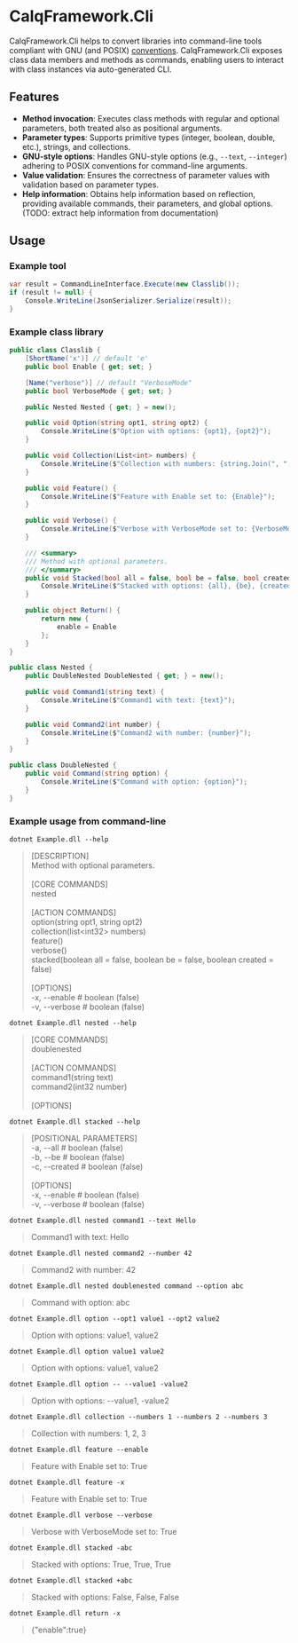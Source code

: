 # CalqFramework.Cli
CalqFramework.Cli helps to convert libraries into command-line tools compliant with GNU (and POSIX) [conventions](https://www.gnu.org/software/libc/manual/html_node/Argument-Syntax.html). CalqFramework.Cli exposes class data members and methods as commands, enabling users to interact with class instances via auto-generated CLI.

## Features
- **Method invocation**: Executes class methods with regular and optional parameters, both treated also as positional arguments.
- **Parameter types**: Supports primitive types (integer, boolean, double, etc.), strings, and collections.
- **GNU-style options**: Handles GNU-style options (e.g., ```--text```, ```--integer```) adhering to POSIX conventions for command-line arguments.
- **Value validation**: Ensures the correctness of parameter values with validation based on parameter types.
- **Help information**: Obtains help information based on reflection, providing available commands, their parameters, and global options. (TODO: extract help information from documentation)

## Usage

### Example tool
```csharp
var result = CommandLineInterface.Execute(new Classlib());
if (result != null) {
    Console.WriteLine(JsonSerializer.Serialize(result));
}
```

### Example class library
```csharp
public class Classlib {
    [ShortName('x')] // default 'e'
    public bool Enable { get; set; }

    [Name("verbose")] // default "VerboseMode"
    public bool VerboseMode { get; set; }

    public Nested Nested { get; } = new();

    public void Option(string opt1, string opt2) {
        Console.WriteLine($"Option with options: {opt1}, {opt2}");
    }

    public void Collection(List<int> numbers) {
        Console.WriteLine($"Collection with numbers: {string.Join(", ", numbers)}");
    }

    public void Feature() {
        Console.WriteLine($"Feature with Enable set to: {Enable}");
    }

    public void Verbose() {
        Console.WriteLine($"Verbose with VerboseMode set to: {VerboseMode}");
    }

    /// <summary>
    /// Method with optional parameters.
    /// </summary>
    public void Stacked(bool all = false, bool be = false, bool created = false) {
        Console.WriteLine($"Stacked with options: {all}, {be}, {created}");
    }

    public object Return() {
        return new {
            enable = Enable
        };
    }
}

public class Nested {
    public DoubleNested DoubleNested { get; } = new();

    public void Command1(string text) {
        Console.WriteLine($"Command1 with text: {text}");
    }

    public void Command2(int number) {
        Console.WriteLine($"Command2 with number: {number}");
    }
}

public class DoubleNested {
    public void Command(string option) {
        Console.WriteLine($"Command with option: {option}");
    }
}

```

### Example usage from command-line

```
dotnet Example.dll --help
```
>[DESCRIPTION]<br/>
>Method with optional parameters.<br/>
><br/>
>[CORE COMMANDS]<br/>
>nested<br/>
><br/>
>[ACTION COMMANDS]<br/>
>option(string opt1, string opt2)<br/>
>collection(list\<int32\> numbers)<br/>
>feature()<br/>
>verbose()<br/>
>stacked(boolean all = false, boolean be = false, boolean created = false)<br/>
><br/>
>[OPTIONS]<br/>
>-x, --enable # boolean (false)<br/>
>-v, --verbose # boolean (false)<br/>
```
dotnet Example.dll nested --help
```
>[CORE COMMANDS]<br/>
>doublenested<br/>
><br/>
>[ACTION COMMANDS]<br/>
>command1(string text)<br/>
>command2(int32 number)<br/>
><br/>
>[OPTIONS]<br/>
```
dotnet Example.dll stacked --help
```
>[POSITIONAL PARAMETERS]<br/>
>-a, --all # boolean (false)<br/>
>-b, --be # boolean (false)<br/>
>-c, --created # boolean (false)<br/>
><br/>
>[OPTIONS]<br/>
>-x, --enable # boolean (false)<br/>
>-v, --verbose # boolean (false)<br/>
```
dotnet Example.dll nested command1 --text Hello
```
>Command1 with text: Hello
```
dotnet Example.dll nested command2 --number 42
```
>Command2 with number: 42
```
dotnet Example.dll nested doublenested command --option abc
```
>Command with option: abc
```
dotnet Example.dll option --opt1 value1 --opt2 value2
```
>Option with options: value1, value2
```
dotnet Example.dll option value1 value2
```
>Option with options: value1, value2
```
dotnet Example.dll option -- --value1 -value2
```
>Option with options: --value1, -value2
```
dotnet Example.dll collection --numbers 1 --numbers 2 --numbers 3
```
>Collection with numbers: 1, 2, 3
```
dotnet Example.dll feature --enable
```
>Feature with Enable set to: True
```
dotnet Example.dll feature -x
```
>Feature with Enable set to: True
```
dotnet Example.dll verbose --verbose
```
>Verbose with VerboseMode set to: True
```
dotnet Example.dll stacked -abc
```
>Stacked with options: True, True, True
```
dotnet Example.dll stacked +abc
```
>Stacked with options: False, False, False
```
dotnet Example.dll return -x
```
>{"enable":true}
